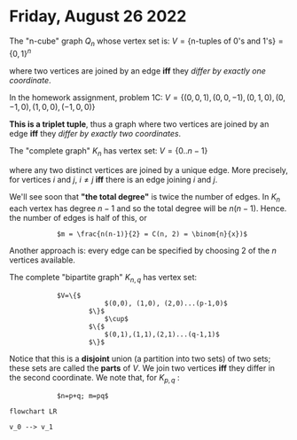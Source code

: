 # Friday, August 26 2022

The "n-cube" graph $Q_n$ whose vertex set is:
				$V = \{$n-tuples of 0's and 1's$\} = \{0,1\}^n$

where two vertices are joined by an edge **iff** they *differ by exactly one coordinate*.

In the homework assignment, problem 1C:
				$V = \{(0,0,1), (0,0,-1), (0,1,0), (0,-1,0), (1,0,0), (-1,0,0)\}$

**This is a triplet tuple**, thus a graph where two vertices are joined by an edge **iff** they *differ by exactly two coordinates*.

The "complete graph" $K_n$ has vertex set:
				$V = \{0..n-1\}$
				
where any two distinct vertices are joined by a unique edge. More precisely, for vertices $i$ and $j$, $i \neq j$ **iff** there is an edge joining $i$ and $j$.

We'll see soon that **"the total degree"** is twice the number of edges. In $K_n$ each vertex has degree $n-1$ and so the total degree will be $n(n-1)$. Hence. the number of edges is half of this, or

				$m = \frac{n(n-1)}{2} = C(n, 2) = \binom{n}{x})$

Another approach is: every edge can be specified by choosing 2 of the $n$ vertices available.

The complete "bipartite graph" $K_{n,q}$ has vertex set:

				$V=\{$
							$(0,0), (1,0), (2,0)...(p-1,0)$
						$\}$
							$\cup$
						$\{$
							$(0,1),(1,1),(2,1)...(q-1,1)$
						$\}$

Notice that this is a **disjoint** union (a partition into two sets) of two sets; these sets are called the **parts** of $V$. We join two vertices **iff** they differ in the second coordinate. We note that, for $K_{p,q}$ :

				$n=p+q; m=pq$


```mermaid
flowchart LR

v_0 --> v_1
```

